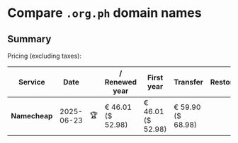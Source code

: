 # Compare `.org.ph` domain names

## Summary

Pricing (excluding taxes):

| Service | Date |  | / Renewed year | First year | Transfer | Restoration |
|--|--|--|--|--|--|--|
| **Namecheap** | 2025-06-23 | 🏆 | € 46.01<br>($ 52.98) | € 46.01<br>($ 52.98) | € 59.90<br>($ 68.98) |  |
